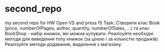 # second_repo
my second repo for HW
Open VS and press f5
Task:
Створити клас Book (price, numberOfPages, author, quantity, numberOfSales, ...) та клас BookShop - набір книжок, які можна купувати. 
Реалізуйте необхідні методи для виведення топу книжок (за ціною і за кількістю продажів). 
Реалізуйте методи додавання, видалення з магазину. 


